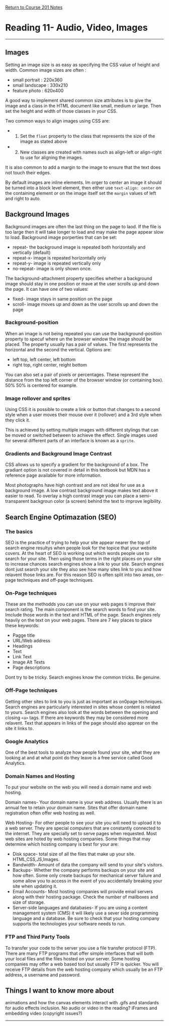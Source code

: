 [Return to Course 201 Notes](https://KrisDunning.github.io/201/)

# Reading 11- Audio, Video, Images

*****

## Images

Setting an image size is as easy as specifying the CSS value of height and width. Common image sizes are often :

- small portrait : 220x360
- small landscape : 330x210
- feature photo : 620x400

A good way to implement shared common size attributes is to give the image and a class in the HTML document like small, medium or large. Then set the height and width of those classes in your CSS.  

Two common ways to align images using CSS are:

- 1) Set the `float` property to the class that represents the size of the image as stated above
- 2) New classes are created with names such as align-left or align-right to use for aligning the images.

It is also common  to add a margin to the image to ensure that the text does not touch their edges. 

By default images are inline elements. Im orger to center an image it should be turned into a block level element, then either use `text-align: center` on the containing element or on the image itself set the `margin` values of left and right to auto. 

## Background Images

Background images are often the last thing on the page to laod. If the file is too large then it will take longer to load and may make the page appear slow to load. Background image porperties that can be set:

- repeat- the background image is repeated both horizontally and vertically (default)
- repeat-x- image is repeated horizontally only
- repeat-y- image is repeated vertically only
- no-repeat- image is only shown once. 

The background-attachment property specifies whether a background image should stay in one position or mave at the user scrolls up and down the page. It can have one of two values:

- fixed- image stays in same position on the page
- scroll- image moves up and down as the user scrolls up and down the page  

### Background-position

When an image is not being repeated you can use the background-position property to specuf where un the browser window the image should be placed. The property usually has a pair of values. The first represents the horizontal and the second the vertical. Options are:

- left top, left center, left bottom
- right top, right center, reight bottom

You can also set a pair of pixels or percentages. These represent the distance from the top left corner of the browser window (or containing box). 50% 50% is centered for example. 

### Image rollover and sprites

Using CSS it is possible to create a link or button that changes to a second style when a user moves their mouse over it (rollover) and a 3rd style when they click it. 

This is achieved by setting multiple images with different stylings that can be moved or switched between to achieve the effect. Single images used for several different parts of an interface is known as a `sprite`. 

### Gradients and Background Image Contrast

CSS allows us to specify a gradient for the background of a box. The gradiant option is not covered in detail in this textbook but MDN has a reference page available for more information. 

Most photographs have high contrast and are not ideal for use as a background image. A low contrast background image makes text above it easier to read. To overlay a high contrast image you can place a semi-transparent backgroun color (a screen) behind the text to improve legibility.  

## Search Engine Optimazation (SEO)

### The basics

SEO is the practice of trying to help your site appear nearer the top of search engine resultys when people look for the topice that your website covers. At the heart of SEO is working out which words people use to search for your site. Then using those terms in the right places on your site to increase chances search engines show a link to your site. Search engines dont just search your site they also see how many sites link to you and how relavent those links are. For this reason SEO is often split into two areas, on-page techniques and off-page techniques.  

### On-Page techniques

These are the methodds you can use on your web pages ti improve their search rating. The main component is the search words to find your site. Imclude those words in the text and HTML of the page. Seach engines rely heavily on the text on your web pages. There are 7 key places to place these keywords:

- Pagge title
- URL/Web address
- Headings
- Text
- Link Text
- Image Alt Texts
- Page descriptions

Dont try to be tricky. Search engines know the common tricks. Be genuine. 

### Off-Page techniques

Getting other sites to link to you is just as important as on0page techniques. Search engines are particularly interested in sites whose content is related to yours. Search engines also look at the words between the opening and closing `<a>` tags. If there are keywords they may be considered more relavent. Text that appears in links of the page should also apprear on the site it links to.  

### Google Analytics

One of the best tools to analyze how people found your site, what they are looking at and at what point do they leave is a free service called Good Analytics.  

### Domain Names and Hosting

To put your website on the web you will need a domain name and web hosting.  

Domain names- Your domain name is your web address. Usually there is an annual fee to retain your domain name. Sites that offer domain name registration often offer web hosting as well.  

Web Hosting- For other people to see your site you will need to upload it to a web server. They are special computers that are constantly connected to the internet. They are specially set to serve pages when requested. Most web sites are hoted by web hosting companies. Some things that may determine which hosting company is best for your are:

- Disk space- total size of all the files that make up your site. HTML,CSS,JS,Images.
- Bandwidth- Amount of data the company will send to your site's visitors.
- Backups- Whether the company performs backups on your site and how often. Some only create backups for mechanical server failure and some allow you to access in the event of you accidentally breaking your site when updating it. 
- Email Accounts- Most hosting companies will provide email servers along with their hosting package. Check the number of mailboxes and size of storage. 
- Server-side languages and databases- If you are using a content management system (CMS) it will likely use a sever side programming language and a database. Be sure to check that your hosting company supports the technologies your software needs to run.

### FTP and Third Party Tools

To transfer your code to the server you use a file transfer protocol (FTP). There are many FTP programs that offer simple interfaces that will both your local files and the files hosted on your server. Some hosting companies may offer a web based tool but usually FTP is quicker. You will receive FTP details from the web hosting company which usually be an FTP address, a username and password.  

## Things I want to know more about

animations and how the canvas elements interact with .gifs and standards for audio effects inclusion. No audio or video in the reading? iFrames and embedding video (copyright issues?)

*****